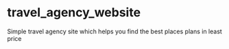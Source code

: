 # travel_agency_website
Simple travel agency site which helps you find the  best places plans in least price
